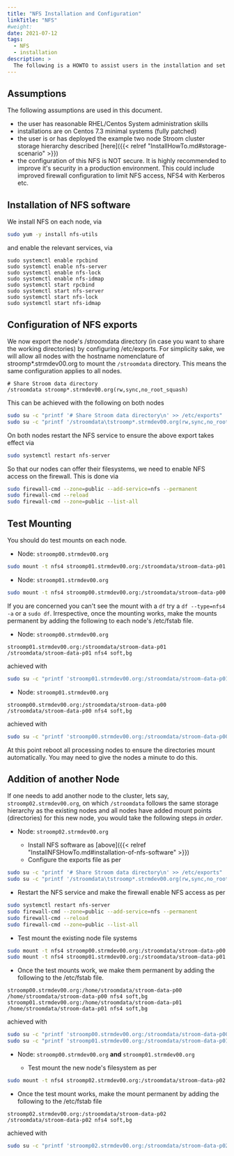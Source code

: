```yaml
---
title: "NFS Installation and Configuration"
linkTitle: "NFS"
#weight:
date: 2021-07-12
tags: 
  - NFS
  - installation
description: >
  The following is a HOWTO to assist users in the installation and set up of NFS to support the sharing of directories in a two node Stroom cluster or add a new node to an existing cluster.
---
```


## Assumptions
The following assumptions are used in this document.
 - the user has reasonable RHEL/Centos System administration skills
 - installations are on Centos 7.3 minimal systems (fully patched)
 - the user is or has deployed the example two node Stroom cluster storage hierarchy described [here]({{< relref "InstallHowTo.md#storage-scenario" >}})
 - the configuration of this NFS is NOT secure. It is highly recommended to improve it's security in a production environment. This could include improved firewall configuration to limit NFS access, NFS4 with Kerberos etc.

## Installation of NFS software
We install NFS on each node, via
```bash
sudo yum -y install nfs-utils
```
and enable the relevant services, via
```base
sudo systemctl enable rpcbind
sudo systemctl enable nfs-server
sudo systemctl enable nfs-lock
sudo systemctl enable nfs-idmap
sudo systemctl start rpcbind
sudo systemctl start nfs-server
sudo systemctl start nfs-lock
sudo systemctl start nfs-idmap
```

## Configuration of NFS exports
We now export the node's /stroomdata directory (in case you want to share the working directories) by configuring /etc/exports. For simplicity sake, we will allow all nodes with the hostname nomenclature of stroomp*.strmdev00.org to mount the `/stroomdata` directory. This means the same configuration applies to all nodes.
```
# Share Stroom data directory
/stroomdata	stroomp*.strmdev00.org(rw,sync,no_root_squash)
```

This can be achieved with the following on both nodes
```bash
sudo su -c "printf '# Share Stroom data directory\n' >> /etc/exports"
sudo su -c "printf '/stroomdata\tstroomp*.strmdev00.org(rw,sync,no_root_squash)\n' >> /etc/exports"
```

On both nodes restart the NFS service to ensure the above export takes effect via
```bash
sudo systemctl restart nfs-server
```

So that our nodes can offer their filesystems, we need to enable NFS access on the firewall.
This is done via
```bash
sudo firewall-cmd --zone=public --add-service=nfs --permanent
sudo firewall-cmd --reload
sudo firewall-cmd --zone=public --list-all
```

## Test Mounting
You should do test mounts on each node.
- Node: `stroomp00.strmdev00.org`

```bash
sudo mount -t nfs4 stroomp01.strmdev00.org:/stroomdata/stroom-data-p01 /stroomdata/stroom-data-p01
```

- Node: `stroomp01.strmdev00.org`

```bash
sudo mount -t nfs4 stroomp00.strmdev00.org:/stroomdata/stroom-data-p00 /stroomdata/stroom-data-p00
```

If you are concerned you can't see the mount with a `df` try a `df --type=nfs4 -a` or a `sudo df`. Irrespective, once the mounting works, make the mounts permanent by adding the following to each node's /etc/fstab file.
- Node: `stroomp00.strmdev00.org`

```text
stroomp01.strmdev00.org:/stroomdata/stroom-data-p01 /stroomdata/stroom-data-p01 nfs4 soft,bg
```
achieved with

```bash
sudo su -c "printf 'stroomp01.strmdev00.org:/stroomdata/stroom-data-p01 /stroomdata/stroom-data-p01 nfs4 soft,bg\n' >> /etc/fstab"
```

- Node: `stroomp01.strmdev00.org`

```text
stroomp00.strmdev00.org:/stroomdata/stroom-data-p00 /stroomdata/stroom-data-p00 nfs4 soft,bg
```
achieved with

```bash
sudo su -c "printf 'stroomp00.strmdev00.org:/stroomdata/stroom-data-p00 /stroomdata/stroom-data-p00 nfs4 soft,bg\n' >> /etc/fstab"
```
At this point reboot all processing nodes to ensure the directories mount automatically. You may need to give the nodes a minute to do this.

## Addition of another Node
If one needs to add another node to the cluster, lets say, `stroomp02.strmdev00.org`, on which `/stroomdata` follows the same storage hierarchy
as the existing nodes and all nodes have added mount points (directories) for this new node, you would take the following steps _in order_.

- Node: `stroomp02.strmdev00.org`

  * Install NFS software as [above]({{< relref "InstallNFSHowTo.md#installation-of-nfs-software" >}})
  * Configure the exports file as per

```bash
sudo su -c "printf '# Share Stroom data directory\n' >> /etc/exports"
sudo su -c "printf '/stroomdata\tstroomp*.strmdev00.org(rw,sync,no_root_squash)\n' >> /etc/exports"
```

  * Restart the NFS service and make the firewall enable NFS access as per
 
```bash
sudo systemctl restart nfs-server
sudo firewall-cmd --zone=public --add-service=nfs --permanent
sudo firewall-cmd --reload
sudo firewall-cmd --zone=public --list-all
```

  * Test mount the existing node file systems

```bash
sudo mount -t nfs4 stroomp00.strmdev00.org:/stroomdata/stroom-data-p00 /stroomdata/stroom-data-p00
sudo mount -t nfs4 stroomp01.strmdev00.org:/stroomdata/stroom-data-p01 /stroomdata/stroom-data-p01
```

  * Once the test mounts work, we make them permanent by adding the following to the /etc/fstab file.

```text
stroomp00.strmdev00.org:/home/stroomdata/stroom-data-p00 /home/stroomdata/stroom-data-p00 nfs4 soft,bg
stroomp01.strmdev00.org:/home/stroomdata/stroom-data-p01 /home/stroomdata/stroom-data-p01 nfs4 soft,bg
```
achieved with

```bash
sudo su -c "printf 'stroomp00.strmdev00.org:/stroomdata/stroom-data-p00 /stroomdata/stroom-data-p00 nfs4 soft,bg\n' >> /etc/fstab"
sudo su -c "printf 'stroomp01.strmdev00.org:/stroomdata/stroom-data-p01 /stroomdata/stroom-data-p01 nfs4 soft,bg\n' >> /etc/fstab"
```

- Node: `stroomp00.strmdev00.org` **and** `stroomp01.strmdev00.org`

  * Test mount the new node's filesystem as per

```bash
sudo mount -t nfs4 stroomp02.strmdev00.org:/stroomdata/stroom-data-p02 /stroomdata/stroom-data-p02
```

  * Once the test mount works, make the mount permanent by adding the following to the /etc/fstab file

```text
stroomp02.strmdev00.org:/stroomdata/stroom-data-p02 /stroomdata/stroom-data-p02 nfs4 soft,bg
```
achieved with

```bash
sudo su -c "printf 'stroomp02.strmdev00.org:/stroomdata/stroom-data-p02 /stroomdata/stroom-data-p02 nfs4 soft,bg\n' >> /etc/fstab"
```

